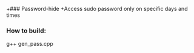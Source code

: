+### Password-hide
+Access sudo password only on specific days and times

### How to build:
g++ gen_pass.cpp
